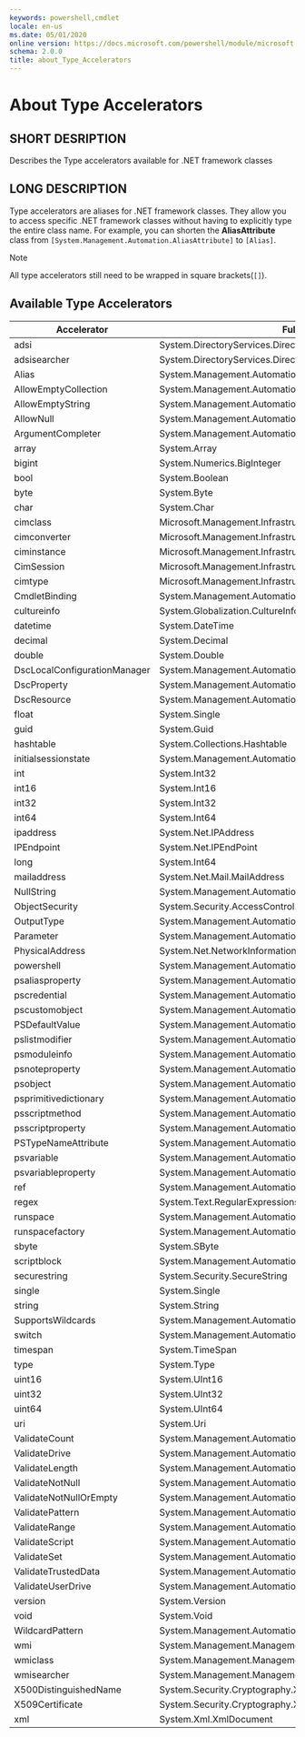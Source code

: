 ```yaml
---
keywords: powershell,cmdlet
locale: en-us
ms.date: 05/01/2020
online version: https://docs.microsoft.com/powershell/module/microsoft.powershell.core/about/about_type_accelerators?view=powershell-5.1&WT.mc_id=ps-gethelp
schema: 2.0.0
title: about_Type_Accelerators
---
```

# About Type Accelerators

## SHORT DESRIPTION
Describes the Type accelerators available for .NET framework classes

## LONG DESCRIPTION

Type accelerators are aliases for .NET framework classes. They allow you to
access specific .NET framework classes without having to explicitly type the
entire class name. For example, you can shorten the **AliasAttribute**
class from `[System.Management.Automation.AliasAttribute]` to `[Alias]`.

> [!NOTE]
> All type accelerators still need to be wrapped in square brackets(`[]`).

## Available Type Accelerators

|        Accelerator          |                           Full Class Name                           |
|---------------------------- | ------------------------------------------------------------------- |
|adsi                         | System.DirectoryServices.DirectoryEntry                             |
|adsisearcher                 | System.DirectoryServices.DirectorySearcher                          |
|Alias                        | System.Management.Automation.AliasAttribute                         |
|AllowEmptyCollection         | System.Management.Automation.AllowEmptyCollectionAttribute          |
|AllowEmptyString             | System.Management.Automation.AllowEmptyStringAttribute              |
|AllowNull                    | System.Management.Automation.AllowNullAttribute                     |
|ArgumentCompleter            | System.Management.Automation.ArgumentCompleterAttribute             |
|array                        | System.Array                                                        |
|bigint                       | System.Numerics.BigInteger                                          |
|bool                         | System.Boolean                                                      |
|byte                         | System.Byte                                                         |
|char                         | System.Char                                                         |
|cimclass                     | Microsoft.Management.Infrastructure.CimClass                        |
|cimconverter                 | Microsoft.Management.Infrastructure.CimConverter                    |
|ciminstance                  | Microsoft.Management.Infrastructure.CimInstance                     |
|CimSession                   | Microsoft.Management.Infrastructure.CimSession                      |
|cimtype                      | Microsoft.Management.Infrastructure.CimType                         |
|CmdletBinding                | System.Management.Automation.CmdletBindingAttribute                 |
|cultureinfo                  | System.Globalization.CultureInfo                                    |
|datetime                     | System.DateTime                                                     |
|decimal                      | System.Decimal                                                      |
|double                       | System.Double                                                       |
|DscLocalConfigurationManager | System.Management.Automation.DscLocalConfigurationManagerAttribute  |
|DscProperty                  | System.Management.Automation.DscPropertyAttribute                   |
|DscResource                  | System.Management.Automation.DscResourceAttribute                   |
|float                        | System.Single                                                       |
|guid                         | System.Guid                                                         |
|hashtable                    | System.Collections.Hashtable                                        |
|initialsessionstate          | System.Management.Automation.Runspaces.InitialSessionState          |
|int                          | System.Int32                                                        |
|int16                        | System.Int16                                                        |
|int32                        | System.Int32                                                        |
|int64                        | System.Int64                                                        |
|ipaddress                    | System.Net.IPAddress                                                |
|IPEndpoint                   | System.Net.IPEndPoint                                               |
|long                         | System.Int64                                                        |
|mailaddress                  | System.Net.Mail.MailAddress                                         |
|NullString                   | System.Management.Automation.Language.NullString                    |
|ObjectSecurity               | System.Security.AccessControl.ObjectSecurity                        |
|OutputType                   | System.Management.Automation.OutputTypeAttribute                    |
|Parameter                    | System.Management.Automation.ParameterAttribute                     |
|PhysicalAddress              | System.Net.NetworkInformation.PhysicalAddress                       |
|powershell                   | System.Management.Automation.PowerShell                             |
|psaliasproperty              | System.Management.Automation.PSAliasProperty                        |
|pscredential                 | System.Management.Automation.PSCredential                           |
|pscustomobject               | System.Management.Automation.PSObject                               |
|PSDefaultValue               | System.Management.Automation.PSDefaultValueAttribute                |
|pslistmodifier               | System.Management.Automation.PSListModifier                         |
|psmoduleinfo                 | System.Management.Automation.PSModuleInfo                           |
|psnoteproperty               | System.Management.Automation.PSNoteProperty                         |
|psobject                     | System.Management.Automation.PSObject                               |
|psprimitivedictionary        | System.Management.Automation.PSPrimitiveDictionary                  |
|psscriptmethod               | System.Management.Automation.PSScriptMethod                         |
|psscriptproperty             | System.Management.Automation.PSScriptProperty                       |
|PSTypeNameAttribute          | System.Management.Automation.PSTypeNameAttribute                    |
|psvariable                   | System.Management.Automation.PSVariable                             |
|psvariableproperty           | System.Management.Automation.PSVariableProperty                     |
|ref                          | System.Management.Automation.PSReference                            |
|regex                        | System.Text.RegularExpressions.Regex                                |
|runspace                     | System.Management.Automation.Runspaces.Runspace                     |
|runspacefactory              | System.Management.Automation.Runspaces.RunspaceFactory              |
|sbyte                        | System.SByte                                                        |
|scriptblock                  | System.Management.Automation.ScriptBlock                            |
|securestring                 | System.Security.SecureString                                        |
|single                       | System.Single                                                       |
|string                       | System.String                                                       |
|SupportsWildcards            | System.Management.Automation.SupportsWildcardsAttribute             |
|switch                       | System.Management.Automation.SwitchParameter                        |
|timespan                     | System.TimeSpan                                                     |
|type                         | System.Type                                                         |
|uint16                       | System.UInt16                                                       |
|uint32                       | System.UInt32                                                       |
|uint64                       | System.UInt64                                                       |
|uri                          | System.Uri                                                          |
|ValidateCount                | System.Management.Automation.ValidateCountAttribute                 |
|ValidateDrive                | System.Management.Automation.ValidateDriveAttribute                 |
|ValidateLength               | System.Management.Automation.ValidateLengthAttribute                |
|ValidateNotNull              | System.Management.Automation.ValidateNotNullAttribute               |
|ValidateNotNullOrEmpty       | System.Management.Automation.ValidateNotNullOrEmptyAttribute        |
|ValidatePattern              | System.Management.Automation.ValidatePatternAttribute               |
|ValidateRange                | System.Management.Automation.ValidateRangeAttribute                 |
|ValidateScript               | System.Management.Automation.ValidateScriptAttribute                |
|ValidateSet                  | System.Management.Automation.ValidateSetAttribute                   |
|ValidateTrustedData          | System.Management.Automation.ValidateTrustedDataAttribute           |
|ValidateUserDrive            | System.Management.Automation.ValidateUserDriveAttribute             |
|version                      | System.Version                                                      |
|void                         | System.Void                                                         |
|WildcardPattern              | System.Management.Automation.WildcardPattern                        |
|wmi                          | System.Management.ManagementObject                                  |
|wmiclass                     | System.Management.ManagementClass                                   |
|wmisearcher                  | System.Management.ManagementObjectSearcher                          |
|X500DistinguishedName        | System.Security.Cryptography.X509Certificates.X500DistinguishedName |
|X509Certificate              | System.Security.Cryptography.X509Certificates.X509Certificate       |
|xml                          | System.Xml.XmlDocument                                              |
